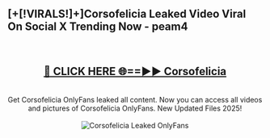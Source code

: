 <h2>[+[!VIRALS!]+]Corsofelicia Leaked Video Viral On Social X Trending Now - peam4</h2>
<br>
<div align="center">
<h2><a href="https://libra.edu.pl?Corsofelicia" rel="nofollow">🔴 CLICK HERE 🌐==►► Corsofelicia</a></h2>
<br>
Get Corsofelicia OnlyFans leaked all content. Now you can access all videos and pictures of Corsofelicia OnlyFans. New Updated Files 2025!
<br>
<br>
<a href="https://libra.edu.pl?Corsofelicia" rel="nofollow" data-target="animated-image.originalLink"><img src="https://i.ibb.co.com/WyWwxjT/player-gif2.gif" alt="Corsofelicia Leaked OnlyFans" style="max-width: 100%; display: inline-block;" data-target="animated-image.originalImage"></a>
</div>
<br>